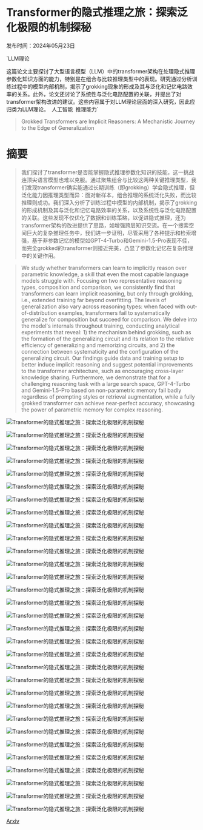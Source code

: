 # Transformer的隐式推理之旅：探索泛化极限的机制探秘

发布时间：2024年05月23日

`LLM理论

这篇论文主要探讨了大型语言模型（LLM）中的transformer架构在处理隐式推理参数化知识方面的能力，特别是在组合与比较推理类型中的表现。研究通过分析训练过程中的模型内部机制，揭示了grokking现象的形成及其与泛化和记忆电路效率的关系。此外，论文还讨论了系统性与泛化电路配置的关联，并提出了对transformer架构改进的建议。这些内容属于对LLM理论层面的深入研究，因此应归类为LLM理论。` `人工智能` `推理能力`

> Grokked Transformers are Implicit Reasoners: A Mechanistic Journey to the Edge of Generalization

# 摘要

> 我们探讨了transformer是否能掌握隐式推理参数化知识的技能，这一挑战连顶尖语言模型也难以克服。通过聚焦组合与比较这两种关键推理类型，我们发现transformer确实能通过长期训练（即grokking）学会隐式推理，但泛化能力因推理类型而异：面对新样本，组合推理的系统泛化失败，而比较推理则成功。我们深入分析了训练过程中模型的内部机制，揭示了grokking的形成机制及其与泛化和记忆电路效率的关系，以及系统性与泛化电路配置的关联。这些发现不仅优化了数据和训练策略，以促进隐式推理，还为transformer架构的改进提供了思路，如增强跨层知识交流。在一个搜索空间巨大的复杂推理任务中，我们进一步证明，尽管采用了各种提示和检索增强，基于非参数记忆的模型如GPT-4-Turbo和Gemini-1.5-Pro表现不佳，而完全grokked的transformer则接近完美，凸显了参数化记忆在复杂推理中的关键作用。

> We study whether transformers can learn to implicitly reason over parametric knowledge, a skill that even the most capable language models struggle with. Focusing on two representative reasoning types, composition and comparison, we consistently find that transformers can learn implicit reasoning, but only through grokking, i.e., extended training far beyond overfitting. The levels of generalization also vary across reasoning types: when faced with out-of-distribution examples, transformers fail to systematically generalize for composition but succeed for comparison. We delve into the model's internals throughout training, conducting analytical experiments that reveal: 1) the mechanism behind grokking, such as the formation of the generalizing circuit and its relation to the relative efficiency of generalizing and memorizing circuits, and 2) the connection between systematicity and the configuration of the generalizing circuit. Our findings guide data and training setup to better induce implicit reasoning and suggest potential improvements to the transformer architecture, such as encouraging cross-layer knowledge sharing. Furthermore, we demonstrate that for a challenging reasoning task with a large search space, GPT-4-Turbo and Gemini-1.5-Pro based on non-parametric memory fail badly regardless of prompting styles or retrieval augmentation, while a fully grokked transformer can achieve near-perfect accuracy, showcasing the power of parametric memory for complex reasoning.

![Transformer的隐式推理之旅：探索泛化极限的机制探秘](../../../paper_images/2405.15071/x1.png)

![Transformer的隐式推理之旅：探索泛化极限的机制探秘](../../../paper_images/2405.15071/x2.png)

![Transformer的隐式推理之旅：探索泛化极限的机制探秘](../../../paper_images/2405.15071/x3.png)

![Transformer的隐式推理之旅：探索泛化极限的机制探秘](../../../paper_images/2405.15071/x4.png)

![Transformer的隐式推理之旅：探索泛化极限的机制探秘](../../../paper_images/2405.15071/x5.png)

![Transformer的隐式推理之旅：探索泛化极限的机制探秘](../../../paper_images/2405.15071/x6.png)

![Transformer的隐式推理之旅：探索泛化极限的机制探秘](../../../paper_images/2405.15071/x7.png)

![Transformer的隐式推理之旅：探索泛化极限的机制探秘](../../../paper_images/2405.15071/x8.png)

![Transformer的隐式推理之旅：探索泛化极限的机制探秘](../../../paper_images/2405.15071/x9.png)

![Transformer的隐式推理之旅：探索泛化极限的机制探秘](../../../paper_images/2405.15071/x10.png)

![Transformer的隐式推理之旅：探索泛化极限的机制探秘](../../../paper_images/2405.15071/x11.png)

![Transformer的隐式推理之旅：探索泛化极限的机制探秘](../../../paper_images/2405.15071/x12.png)

![Transformer的隐式推理之旅：探索泛化极限的机制探秘](../../../paper_images/2405.15071/x13.png)

![Transformer的隐式推理之旅：探索泛化极限的机制探秘](../../../paper_images/2405.15071/x14.png)

![Transformer的隐式推理之旅：探索泛化极限的机制探秘](../../../paper_images/2405.15071/x15.png)

![Transformer的隐式推理之旅：探索泛化极限的机制探秘](../../../paper_images/2405.15071/x16.png)

![Transformer的隐式推理之旅：探索泛化极限的机制探秘](../../../paper_images/2405.15071/x17.png)

![Transformer的隐式推理之旅：探索泛化极限的机制探秘](../../../paper_images/2405.15071/x18.png)

![Transformer的隐式推理之旅：探索泛化极限的机制探秘](../../../paper_images/2405.15071/x19.png)

![Transformer的隐式推理之旅：探索泛化极限的机制探秘](../../../paper_images/2405.15071/x20.png)

![Transformer的隐式推理之旅：探索泛化极限的机制探秘](../../../paper_images/2405.15071/x21.png)

![Transformer的隐式推理之旅：探索泛化极限的机制探秘](../../../paper_images/2405.15071/x22.png)

![Transformer的隐式推理之旅：探索泛化极限的机制探秘](../../../paper_images/2405.15071/x23.png)

![Transformer的隐式推理之旅：探索泛化极限的机制探秘](../../../paper_images/2405.15071/x24.png)

![Transformer的隐式推理之旅：探索泛化极限的机制探秘](../../../paper_images/2405.15071/x25.png)

![Transformer的隐式推理之旅：探索泛化极限的机制探秘](../../../paper_images/2405.15071/x26.png)

![Transformer的隐式推理之旅：探索泛化极限的机制探秘](../../../paper_images/2405.15071/x27.png)

![Transformer的隐式推理之旅：探索泛化极限的机制探秘](../../../paper_images/2405.15071/x28.png)

![Transformer的隐式推理之旅：探索泛化极限的机制探秘](../../../paper_images/2405.15071/x29.png)

![Transformer的隐式推理之旅：探索泛化极限的机制探秘](../../../paper_images/2405.15071/x30.png)

![Transformer的隐式推理之旅：探索泛化极限的机制探秘](../../../paper_images/2405.15071/x31.png)

[Arxiv](https://arxiv.org/abs/2405.15071)